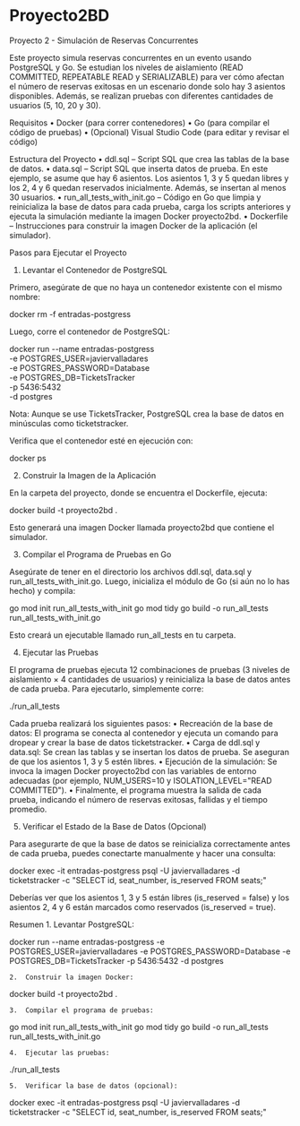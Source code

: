# Proyecto2BD


Proyecto 2 - Simulación de Reservas Concurrentes

Este proyecto simula reservas concurrentes en un evento usando PostgreSQL y Go. Se estudian los niveles de aislamiento (READ COMMITTED, REPEATABLE READ y SERIALIZABLE) para ver cómo afectan el número de reservas exitosas en un escenario donde solo hay 3 asientos disponibles. Además, se realizan pruebas con diferentes cantidades de usuarios (5, 10, 20 y 30).

Requisitos
	•	Docker (para correr contenedores)
	•	Go (para compilar el código de pruebas)
	•	(Opcional) Visual Studio Code (para editar y revisar el código)

Estructura del Proyecto
	•	ddl.sql – Script SQL que crea las tablas de la base de datos.
	•	data.sql – Script SQL que inserta datos de prueba.
En este ejemplo, se asume que hay 6 asientos. Los asientos 1, 3 y 5 quedan libres y los 2, 4 y 6 quedan reservados inicialmente. Además, se insertan al menos 30 usuarios.
	•	run_all_tests_with_init.go – Código en Go que limpia y reinicializa la base de datos para cada prueba, carga los scripts anteriores y ejecuta la simulación mediante la imagen Docker proyecto2bd.
	•	Dockerfile – Instrucciones para construir la imagen Docker de la aplicación (el simulador).

Pasos para Ejecutar el Proyecto

1. Levantar el Contenedor de PostgreSQL

Primero, asegúrate de que no haya un contenedor existente con el mismo nombre:

docker rm -f entradas-postgress

Luego, corre el contenedor de PostgreSQL:

docker run --name entradas-postgress \
  -e POSTGRES_USER=javiervalladares \
  -e POSTGRES_PASSWORD=Database \
  -e POSTGRES_DB=TicketsTracker \
  -p 5436:5432 \
  -d postgres

Nota: Aunque se use TicketsTracker, PostgreSQL crea la base de datos en minúsculas como ticketstracker.

Verifica que el contenedor esté en ejecución con:

docker ps

2. Construir la Imagen de la Aplicación

En la carpeta del proyecto, donde se encuentra el Dockerfile, ejecuta:

docker build -t proyecto2bd .

Esto generará una imagen Docker llamada proyecto2bd que contiene el simulador.

3. Compilar el Programa de Pruebas en Go

Asegúrate de tener en el directorio los archivos ddl.sql, data.sql y run_all_tests_with_init.go. Luego, inicializa el módulo de Go (si aún no lo has hecho) y compila:

go mod init run_all_tests_with_init
go mod tidy
go build -o run_all_tests run_all_tests_with_init.go

Esto creará un ejecutable llamado run_all_tests en tu carpeta.

4. Ejecutar las Pruebas

El programa de pruebas ejecuta 12 combinaciones de pruebas (3 niveles de aislamiento × 4 cantidades de usuarios) y reinicializa la base de datos antes de cada prueba. Para ejecutarlo, simplemente corre:

./run_all_tests

Cada prueba realizará los siguientes pasos:
	•	Recreación de la base de datos: El programa se conecta al contenedor y ejecuta un comando para dropear y crear la base de datos ticketstracker.
	•	Carga de ddl.sql y data.sql: Se crean las tablas y se insertan los datos de prueba. Se aseguran de que los asientos 1, 3 y 5 estén libres.
	•	Ejecución de la simulación: Se invoca la imagen Docker proyecto2bd con las variables de entorno adecuadas (por ejemplo, NUM_USERS=10 y ISOLATION_LEVEL="READ COMMITTED").
	•	Finalmente, el programa muestra la salida de cada prueba, indicando el número de reservas exitosas, fallidas y el tiempo promedio.

5. Verificar el Estado de la Base de Datos (Opcional)

Para asegurarte de que la base de datos se reinicializa correctamente antes de cada prueba, puedes conectarte manualmente y hacer una consulta:

docker exec -it entradas-postgress psql -U javiervalladares -d ticketstracker -c "SELECT id, seat_number, is_reserved FROM seats;"

Deberías ver que los asientos 1, 3 y 5 están libres (is_reserved = false) y los asientos 2, 4 y 6 están marcados como reservados (is_reserved = true).

Resumen
	1.	Levantar PostgreSQL:

docker run --name entradas-postgress -e POSTGRES_USER=javiervalladares -e POSTGRES_PASSWORD=Database -e POSTGRES_DB=TicketsTracker -p 5436:5432 -d postgres


	2.	Construir la imagen Docker:

docker build -t proyecto2bd .


	3.	Compilar el programa de pruebas:

go mod init run_all_tests_with_init
go mod tidy
go build -o run_all_tests run_all_tests_with_init.go


	4.	Ejecutar las pruebas:

./run_all_tests


	5.	Verificar la base de datos (opcional):

docker exec -it entradas-postgress psql -U javiervalladares -d ticketstracker -c "SELECT id, seat_number, is_reserved FROM seats;"




